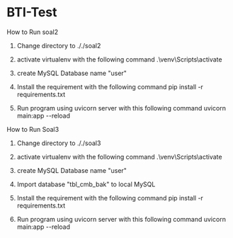 # BTI-Test

How to Run soal2

1. Change directory to ././soal2
2. activate virtualenv with the following command
  .\venv\Scripts\activate

3. create MySQL Database name "user" 

4. Install the requirement with the following command
  pip install -r requirements.txt

5. Run program using uvicorn server with this following command
uvicorn main:app --reload


How to Run Soal3

1. Change directory to ././soal3
2. activate virtualenv with the following command
  .\venv\Scripts\activate

3. create MySQL Database name "user" 
4. Import database "tbl_cmb_bak" to local MySQL

5. Install the requirement with the following command
  pip install -r requirements.txt

6. Run program using uvicorn server with this following command
uvicorn main:app --reload
